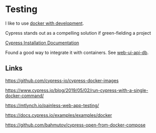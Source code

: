 # Testing

I like to use [docker with development](../../system/virtualization/docker-compose.md). 

Cypress stands out as a compelling solution if green-fielding a project

[Cypress Installation Documentation](https://docs.cypress.io/guides/getting-started/installing-cypress#System-requirements)

Found a good way to integrate it with containers. See [web-ui-api-db](https://gitlab.com/charlesbrandt/web-ui-api-db).


## Links

https://github.com/cypress-io/cypress-docker-images

https://www.cypress.io/blog/2019/05/02/run-cypress-with-a-single-docker-command/

https://mtlynch.io/painless-web-app-testing/

https://docs.cypress.io/examples/examples/docker

https://github.com/bahmutov/cypress-open-from-docker-compose




